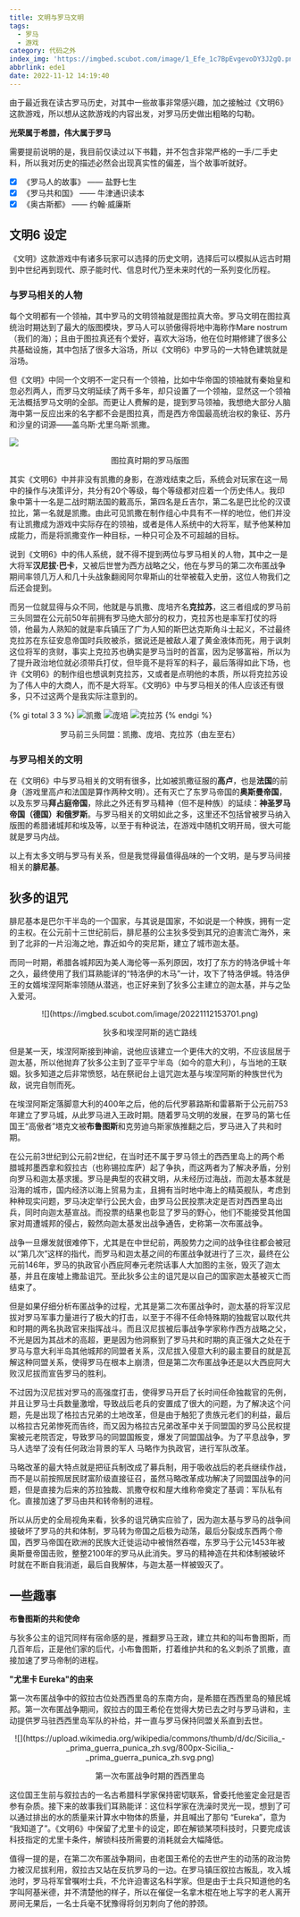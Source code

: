 ```yaml
---
title: 文明与罗马文明
tags:
  - 罗马
  - 游戏
category: 代码之外
index_img: 'https://imgbed.scubot.com/image/1_Efe_1c7BpEvgevoDY3J2gQ.png'
abbrlink: ede1
date: 2022-11-12 14:19:40
---
```


由于最近我在读古罗马历史，对其中一些故事非常感兴趣，加之接触过《文明6》这款游戏，所以想从这款游戏的内容出发，对罗马历史做出粗略的勾勒。

**光荣属于希腊，伟大属于罗马**

<!--more-->
需要提前说明的是，我目前仅读过以下书籍，并不包含非常严格的一手/二手史料，所以我对历史的描述必然会出现真实性的偏差，当个故事听就好。

- [x] 《罗马人的故事》 —— 盐野七生
- [x] 《罗马共和国》 —— 牛津通识读本
- [x] 《奥古斯都》 —— 约翰·威廉斯

## 文明6 设定

《文明》这款游戏中有诸多玩家可以选择的历史文明，选择后可以模拟从远古时期到中世纪再到现代、原子能时代、信息时代乃至未来时代的一系列变化历程。

### 与罗马相关的人物

每个文明都有一个领袖，其中罗马的文明领袖就是图拉真大帝。罗马文明在图拉真统治时期达到了最大的版图模块，罗马人可以骄傲得将地中海称作Mare nostrum（我们的海）；且由于图拉真还有个爱好，喜欢大浴场，他在位时期修建了很多公共基础设施，其中包括了很多大浴场，所以《文明6》中罗马的一大特色建筑就是浴场。

但《文明》中同一个文明不一定只有一个领袖，比如中华帝国的领袖就有秦始皇和忽必烈两人，而罗马文明延续了两千多年，却只设置了一个领袖，显然这一个领袖无法概括罗马文明的全部。而更让人费解的是，提到罗马领袖，我想绝大部分人脑海中第一反应出来的名字都不会是图拉真，而是西方帝国最高统治权的象征、苏丹和沙皇的词源——盖乌斯·尤里乌斯·凯撒。

![](https://imgbed.scubot.com/image/20221112143553.png)
<center><p>图拉真时期的罗马版图</p></center>


其实《文明6》中并非没有凯撒的身影，在游戏结束之后，系统会对玩家在这一局中的操作与决策评分，共分有20个等级，每个等级都对应着一个历史伟人。我印象中第十一名是二战时期法国的戴高乐，第四名是丘吉尔，第二名是巴比伦的汉谟拉比，第一名就是凯撒。由此可见凯撒在制作组心中具有不一样的地位，他们并没有让凯撒成为游戏中实际存在的领袖，或者是伟人系统中的大将军，赋予他某种加成能力，而是将凯撒变作一种目标，一种只可企及不可超越的目标。

说到《文明6》中的伟人系统，就不得不提到两位与罗马相关的人物，其中之一是大将军**汉尼拔·巴卡**，又被后世誉为西方战略之父，他在与罗马的第二次布匿战争期间率领几万人和几十头战象翻阅阿尔卑斯山的壮举被载入史册，这位人物我们之后还会提到。

而另一位就显得与众不同，他就是与凯撒、庞培齐名**克拉苏**，这三者组成的罗马前三头同盟在公元前50年前拥有罗马绝大部分的权力，克拉苏也是率军打仗的将领，他最为人熟知的就是率兵镇压了广为人知的斯巴达克斯角斗士起义，不过最终克拉苏在东征安息帝国时兵败被杀，据说还是被敌人灌了黄金液体而死，用于讽刺这位将军的贪财，事实上克拉苏也确实是罗马当时的首富，因为足够富裕，所以为了提升政治地位就必须带兵打仗，但毕竟不是将军的料子，最后落得如此下场，也许《文明6》的制作组也想讽刺克拉苏，又或者是点明他的本质，所以将克拉苏设为了伟人中的大商人，而不是大将军。《文明6》中与罗马相关的伟人应该还有很多，只不过这两个是我实际注意到的。

{% gi total 3 3 %}
  ![凯撒](https://imgbed.scubot.com/image/20221112151020.png)
  ![庞培](https://imgbed.scubot.com/image/20221112151033.png)
  ![克拉苏](https://imgbed.scubot.com/image/20221112151048.png)
{% endgi %}

<center><p>罗马前三头同盟：凯撒、庞培、克拉苏（由左至右）</p></center>

### 与罗马相关的文明

在《文明6》中与罗马相关的文明有很多，比如被凯撒征服的**高卢**，也是**法国**的前身（游戏里高卢和法国是算作两种文明）。还有灭亡了东罗马帝国的**奥斯曼帝国**，以及东罗马**拜占庭帝国**，除此之外还有罗马精神（但不是种族）的延续：**神圣罗马帝国（德国）**和**俄罗斯**。与罗马相关的文明如此之多，这里还不包括曾被罗马纳入版图的希腊诸城邦和埃及等，以至于有种说法，在游戏中随机文明开局，很大可能就是罗马内战。

以上有太多文明与罗马有关系，但是我觉得最值得品味的一个文明，是与罗马间接相关的**腓尼基**。


## 狄多的诅咒

腓尼基本是巴尔干半岛的一个国家，与其说是国家，不如说是一个种族，拥有一定的主权。在公元前十三世纪前后，腓尼基的公主狄多受到其兄的迫害流亡海外，来到了北非的一片沿海之地，靠近如今的突尼斯，建立了城市迦太基。

而同一时期，希腊各城邦因为美人海伦等一系列原因，攻打了东方的特洛伊城十年之久，最终使用了我们耳熟能详的“特洛伊的木马”一计，攻下了特洛伊城。特洛伊王的女婿埃涅阿斯率领随从潜逃，也正好来到了狄多公主建立的迦太基，并与之坠入爱河。

<center>![](https://imgbed.scubot.com/image/20221112153701.png)</center>
<center><p>狄多和埃涅阿斯的逃亡路线</p></center>

但是某一天，埃涅阿斯接到神谕，说他应该建立一个更伟大的文明，不应该屈居于迦太基，所以他抛弃了狄多公主到了亚平宁半岛（如今的意大利），与当地的王联姻。狄多知道之后非常愤怒，站在祭祀台上诅咒迦太基与埃涅阿斯的种族世代为敌，说完自刎而死。

在埃涅阿斯定落脚意大利的400年之后，他的后代罗慕路斯和雷慕斯于公元前753年建立了罗马城，从此罗马进入王政时期。随着罗马文明的发展，在罗马的第七任国王“高傲者”塔克文被**布鲁图斯**和克劳迪乌斯家族推翻之后，罗马进入了共和时期。

在公元前3世纪到公元前2世纪，在当时还不属于罗马领土的西西里岛上的两个希腊城邦墨西拿和叙拉古（也称锡拉库萨）起了争执，而这两者为了解决矛盾，分别向罗马和迦太基求援。罗马是典型的农耕文明，从未经历过海战，而迦太基本就是沿海的城市，国内经济以海上贸易为主，且拥有当时地中海上的精英舰队，考虑到种种现实问题，罗马决定举行公民大会，由罗马公民投票决定是否对西西里岛出兵，同时向迦太基宣战。而投票的结果也彰显了罗马的野心，他们不能接受其他国家对周遭城邦的侵占，毅然向迦太基发出战争通告，史称第一次布匿战争。

战争一旦爆发就很难停下，尤其是在中世纪前，两股势力之间的战争往往都会被冠以“第几次”这样的指代，而罗马和迦太基之间的布匿战争就进行了三次，最终在公元前146年，罗马的执政官小西庇阿奉元老院话事人大加图的主张，毁灭了迦太基，并且在废墟上撒盐诅咒。至此狄多公主的诅咒是以自己的国家迦太基被灭亡而结束了。


但是如果仔细分析布匿战争的过程，尤其是第二次布匿战争时，迦太基的将军汉尼拔对罗马军事力量进行了极大的打击，以至于不得不任命特殊期的独裁官以取代共和时期的两名执政官来指挥战斗。而且汉尼拔被后事战争学家称作西方战略之父，不光是因为其战术的高超，更是因为他洞察到了罗马共和时期的真正强大之处在于罗马与意大利半岛其他城邦的同盟者关系，汉尼拔入侵意大利的最主要目的就是瓦解这种同盟关系，使得罗马在根本上崩溃，但是第二次布匿战争还是以大西庇阿大败汉尼拔而宣告罗马的胜利。

不过因为汉尼拔对罗马的高强度打击，使得罗马开启了长时间任命独裁官的先例，并且让罗马士兵数量激增，导致战后老兵的安置成了很大的问题，为了解决这个问题，先是出现了格拉古兄弟的土地改革，但是由于触犯了贵族元老们的利益，最后以格拉古兄弟惨死而告终，而又因为格拉古兄弟改革中关于同盟国的罗马公民权提案被元老院否定，导致罗马的同盟国叛变，爆发了同盟国战争。为了平息战争，罗马人选举了没有任何政治背景的军人 马略作为执政官，进行军队改革。

马略改革的最大特点就是把征兵制改成了募兵制，用于吸收战后的老兵继续作战，而不是以前按照居民财富阶级直接征召，虽然马略改革成功解决了同盟国战争的问题，但是直接为后来的苏拉独裁、凯撒夺权和屋大维称帝奠定了基调：军队私有化。直接加速了罗马由共和转帝制的进程。

所以从历史的全局视角来看，狄多的诅咒确实应验了，因为迦太基与罗马的战争间接破坏了罗马的共和体制，罗马转为帝国之后极为动荡，最后分裂成东西两个帝国，西罗马帝国在欧洲的民族大迁徙运动中被悄然吞噬，东罗马于公元1453年被奥斯曼帝国击败，整整2100年的罗马从此消失。罗马的精神造在共和体制被破坏时就在不断自我消逝，最后自我解体，与迦太基一样被毁灭了。

## 一些趣事

**布鲁图斯的共和使命**

与狄多公主的诅咒同样有宿命感的是，推翻罗马王政，建立共和的叫布鲁图斯，而几百年后，正是他们家的后代，小布鲁图斯，打着维护共和的名义刺杀了凯撒，直接加速了罗马帝制的进程。

**"尤里卡 Eureka"的由来**

第一次布匿战争中的叙拉古位处西西里岛的东南方向，是希腊在西西里岛的殖民城邦。第一次布匿战争期间，叙拉古的国王希伦在觉得大势已去之时与罗马讲和，主动提供罗马驻西西里岛军队的补给，并一直与罗马保持同盟关系直到去世。

<center>![](https://upload.wikimedia.org/wikipedia/commons/thumb/d/dc/Sicilia_-_prima_guerra_punica_zh.svg/800px-Sicilia_-_prima_guerra_punica_zh.svg.png)</center>
<center><p>第一次布匿战争时期的西西里岛</p></center>


这位国王生前与叙拉古的一名古希腊科学家保持密切联系，曾委托他鉴定金冠是否参有杂质。接下来的故事我们耳熟能详：这位科学家在洗澡时灵光一现，想到了可以通过排出的水的质量来计算水中物体的质量，并且喊出了那句 “Eureka”，意为 “我知道了”。《文明6》中保留了尤里卡的设定，即在解锁某项科技时，只要完成该科技指定的尤里卡条件，解锁科技所需要的消耗就会大幅降低。

值得一提的是，在第二次布匿战争期间，由老国王希伦的去世产生的动荡的政治势力被汉尼拔利用，叙拉古又站在反抗罗马的一边。在罗马镇压叙拉古叛乱，攻入城池时，罗马将军曾嘱咐士兵，不允许迫害这名科学家。但是由于士兵只知道他的名字叫阿基米德，并不清楚他的样子，所以在催促一名拿木棍在地上写字的老人离开房间无果后，一名士兵毫不犹豫得将剑刃刺向了他的脖颈。
